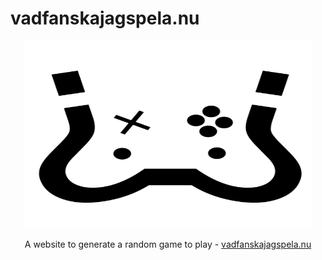 # vadfanskajagspela.nu
<p align="center">
  <img width="460" height="300" src="./assets/images/favicon.png">
</p>
<p align="center"> A website to generate a random game to play - <a href="http://www.vadfanskajagspela.nu"> vadfanskajagspela.nu </a></p>

